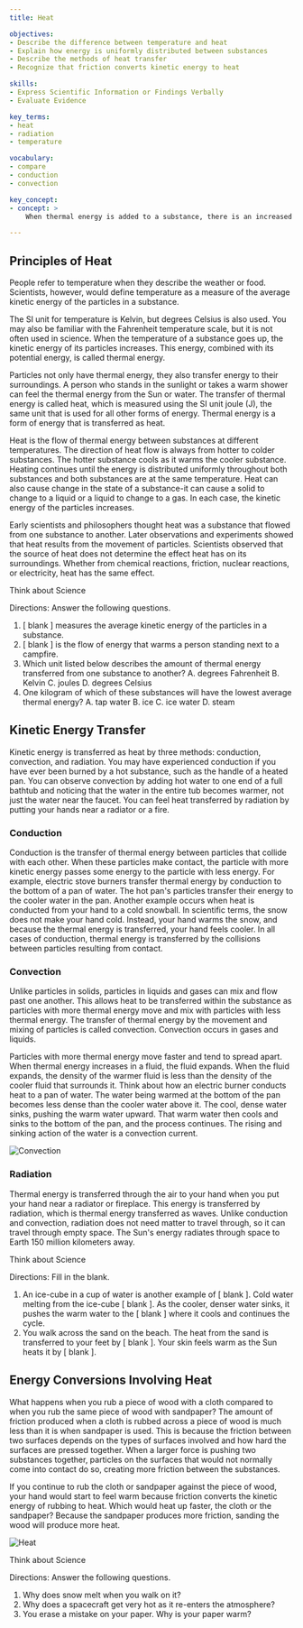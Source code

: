 ```yaml
---
title: Heat

objectives:
- Describe the difference between temperature and heat
- Explain how energy is uniformly distributed between substances
- Describe the methods of heat transfer
- Recognize that friction converts kinetic energy to heat

skills:
- Express Scientific Information or Findings Verbally
- Evaluate Evidence

key_terms:
- heat
- radiation
- temperature

vocabulary:
- compare
- conduction
- convection

key_concept:
- concept: >
    When thermal energy is added to a substance, there is an increased movement of the particles that make up the substance. More movement of the particles means an increased kinetic energy. This increased kinetic energy can be transferred to other parts of the substance and to other substances.

---
```


## Principles of Heat

People refer to temperature when they describe the weather or food. Scientists, however, would define temperature as a measure of the average kinetic energy of the particles in a substance.

The SI unit for temperature is Kelvin, but degrees Celsius is also used. You may also be familiar with the Fahrenheit temperature scale, but it is not often used in science. When the temperature of a substance goes up, the kinetic energy of its particles increases. This energy, combined with its potential energy, is called thermal energy.

Particles not only have thermal energy, they also transfer energy to their surroundings. A person who stands in the sunlight or takes a warm shower can feel the thermal energy from the Sun or water. The transfer of thermal energy is called heat, which is measured using the SI unit joule (J), the same unit that is used for all other forms of energy. Thermal energy is a form of energy that is transferred as heat.

Heat is the flow of thermal energy between substances at different temperatures. The direction of heat flow is always from hotter to colder substances. The hotter substance cools as it warms the cooler substance. Heating continues until the energy is distributed uniformly throughout both substances and both substances are at the same temperature. Heat can also cause change in the state of a substance-it can cause a solid to change to a liquid or a liquid to change to a gas. In each case, the kinetic energy of the particles increases.

Early scientists and philosophers thought heat was a substance that flowed from one substance to another. Later observations and experiments showed that heat results from the movement of particles. Scientists observed that the source of heat does not determine the effect heat has on its surroundings. Whether from chemical reactions, friction, nuclear reactions, or electricity, heat has the same effect.

<div class="card-panel {{ page.color }} white-text">
Think about Science

Directions: Answer the following questions.

  1. [ blank ] measures the average kinetic energy of the particles in a
  substance.
  2. [ blank ] is the flow of energy that warms a person standing next to
  a campfire.
  3. Which unit listed below describes the amount of thermal energy transferred from one substance to another?
    A. degrees Fahrenheit
    B. Kelvin
    C. joules
    D. degrees Celsius
  4. One kilogram of which of these substances will have the lowest average thermal energy?
    A. tap water
    B. ice
    C. ice water
    D. steam
</div> 

## Kinetic Energy Transfer

Kinetic energy is transferred as heat by three methods: conduction, convection, and radiation. You may have experienced conduction if you have ever been burned by a hot substance, such as the handle of a heated pan. You can observe convection by adding hot water to one end of a full bathtub and noticing that the water in the entire tub becomes warmer, not just the water near the faucet. You can feel heat transferred by radiation by putting your hands near a radiator or a fire.

### Conduction

Conduction is the transfer of thermal energy between particles that collide with each other. When these particles make contact, the particle with more kinetic energy passes some energy to the particle with less energy. For example, electric stove burners transfer thermal energy by conduction to the bottom of a pan of water. The hot pan's particles transfer their energy to the cooler water in the pan. Another example occurs when heat is conducted from your hand to a cold snowball. In scientific terms, the snow does not make your hand cold. Instead, your hand warms the snow, and because the thermal energy is transferred, your hand feels cooler. In all cases of conduction, thermal energy is transferred by the collisions between particles resulting from contact.

### Convection

Unlike particles in solids, particles in liquids and gases can mix and flow past one another. This allows heat to be transferred within the substance as particles with more thermal energy move and mix with particles with less thermal energy. The transfer of thermal energy by the movement and mixing of particles is called convection. Convection occurs in gases and liquids.

Particles with more thermal energy move faster and tend to spread apart. When thermal energy increases in a fluid, the fluid expands. When the fluid expands, the density of the warmer fluid is less than the density of the cooler fluid that surrounds it. Think about how an electric burner conducts heat to a pan of water. The water being warmed at the bottom of the pan becomes less dense than the cooler water above it. The cool, dense water sinks, pushing the warm water upward. That warm water then cools and sinks to the bottom of the pan, and the process continues. The rising and sinking action of the water is a convection current.

![Convection]()

### Radiation

Thermal energy is transferred through the air to your hand when you put your hand near a radiator or fireplace. This energy is transferred by radiation, which is thermal energy transferred as waves. Unlike conduction and convection, radiation does not need matter to travel through, so it can travel through empty space. The Sun's energy radiates through space to Earth 150 million kilometers away.

<div class="card-panel {{ page.color }} white-text">
Think about Science

Directions: Fill in the blank.

  1. An ice-cube in a cup of water is another example of [ blank ]. Cold  water melting from the ice-cube [ blank ]. As the cooler, denser water sinks, it pushes the warm water to the [ blank ] where it cools and continues the cycle.
  2. You walk across the sand on the beach. The heat from the sand is transferred to your feet by [ blank ]. Your skin feels warm as the Sun heats it by [ blank ].
</div> 

## Energy Conversions Involving Heat

What happens when you rub a piece of wood with a cloth compared to when you rub the same piece of wood with sandpaper? The amount of friction produced when a cloth is rubbed across a piece of wood is much less than it is when sandpaper is used. This is because the friction between two surfaces depends on the types of surfaces involved and how hard the surfaces are pressed together. When a larger force is pushing two substances together, particles on the surfaces that would not normally come into contact do so, creating more friction between the substances.

If you continue to rub the cloth or sandpaper against the piece of wood, your hand would start to feel warm because friction converts the kinetic energy of rubbing to heat. Which would heat up faster, the cloth or the sandpaper? Because the sandpaper produces more friction, sanding the wood will produce more heat.

![Heat]()

<div class="card-panel {{ page.color }} white-text">
Think about Science

Directions: Answer the following questions.

  1. Why does snow melt when you walk on it?
  2. Why does a spacecraft get very hot as it re-enters the atmosphere?
  3. You erase a mistake on your paper. Why is your paper warm?
</div>
